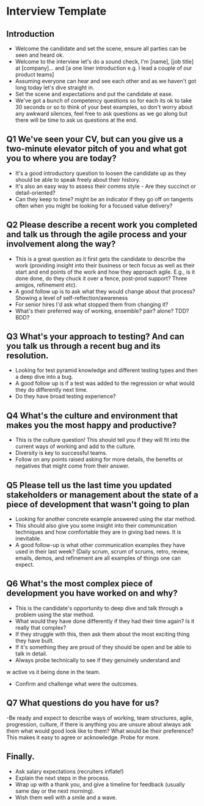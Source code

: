 # Interview Template

## Introduction

- Welcome the candidate and set the scene, ensure all parties can be seen and heard ok.
- Welcome to the interview let's do a sound check, I'm [name], [job title] at [company]... and [a one liner introduction e.g. I lead a couple of our product teams]
- Assuming everyone can hear and see each other and as we haven't got long today let's dive straight in.
- Set the scene and expectations and put the candidate at ease.
- We've got a bunch of competency questions so for each its ok to take 30 seconds or so to think of your best examples, so don't worry about any awkward silences, feel free to ask questions as we go along but there will be time to ask us questions at the end.

## Q1 We've seen your CV, but can you give us a two-minute elevator pitch of you and what got you to where you are today?

- It's a good introductory question to loosen the candidate up as they should be able to speak freely about their history.
- It's also an easy way to assess their comms style - Are they succinct or detail-oriented?
- Can they keep to time? might be an indicator if they go off on tangents often when you might be looking for a focused value delivery?

## Q2 Please describe a recent work you completed and talk us through the agile process and your involvement along the way?

- This is a great question as it first gets the candidate to describe the work (providing insight into their business or tech focus as well as their start and end points of the work and how they approach agile. E.g., is it done done, do they chuck it over a fence, post-prod support? Three amigos, refinement etc).
- A good follow up is to ask what they would change about that process? Showing a level of self-reflection/awareness
- For senior hires I'd ask what stopped them from changing it?
- What's their preferred way of working, ensemble? pair? alone? TDD? BDD?

## Q3 What's your approach to testing? And can you talk us through a recent bug and its resolution.

- Looking for test pyramid knowledge and different testing types and then a deep dive into a bug.
- A good follow up is if a test was added to the regression or what would they do differently next time.
- Do they have broad testing experience?

## Q4 What's the culture and environment that makes you the most happy and productive?

- This is the culture question! This should tell you if they will fit into the current ways of working and add to the culture.
- Diversity is key to successful teams.
- Follow on any points raised asking for more details, the benefits or negatives that might come from their answer.

## Q5 Please tell us the last time you updated stakeholders or management about the state of a piece of development that wasn't going to plan

- Looking for another concrete example answered using the star method.
- This should also give you some insight into their communication techniques and how comfortable they are in giving bad news. It is inevitable.
- A good follow-up is what other communication examples they have used in their last week? (Daily scrum, scrum of scrums, retro, review, emails, demos, and refinement are all examples of things one can expect.

## Q6 What's the most complex piece of development you have worked on and why?

- This is the candidate's opportunity to deep dive and talk through a problem using the star method.
- What would they have done differently if they had their time again? Is it really that complex?
- If they struggle with this, then ask them about the most exciting thing they have built.
- If it's something they are proud of they should be open and be able to talk in detail.
- Always probe technically to see if they genuinely understand and 

w
active vs it being done in the team.
- Confirm and challenge what were the outcomes.

## Q7 What questions do you have for us?

-Be ready and expect to describe ways of working, team structures, agile, progression, culture, if there is anything you are unsure about always ask them what would good look like to them? What would be their preference? This makes it easy to agree or acknowledge.
Probe for more.

## Finally.

- Ask salary expectations (recruiters inflate!)
- Explain the next steps in the process.
- Wrap up with a thank you, and give a timeline for feedback (usually same day or the next morning).
- Wish them well with a smile and a wave.
